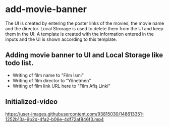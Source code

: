 # add-movie-banner


The UI is created by entering the poster links of the movies, the movie name and the director. Local Strorage is used to delete them from the UI and keep them in the UI. A template is created with the information entered in the inputs and the UI is shown according to this template.

## Adding movie banner to UI and Local Storage like todo list.
- Writing of film name to "Film İsmi"
- Writing of film director to "Yönetmen"
- Writing of film link URL here to "Film Afiş Linki"

## Initialized-video

https://user-images.githubusercontent.com/93815030/148613351-1252b13a-9b2d-4fa2-b06e-4df72af846f3.mp4

